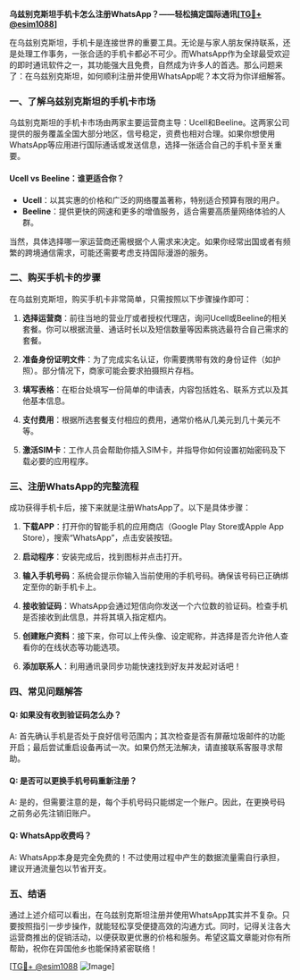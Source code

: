 **乌兹别克斯坦手机卡怎么注册WhatsApp？——轻松搞定国际通讯[[TG💪+ @esim1088](https://t.me/s/esim1088)]**

在乌兹别克斯坦，手机卡是连接世界的重要工具。无论是与家人朋友保持联系，还是处理工作事务，一张合适的手机卡都必不可少。而WhatsApp作为全球最受欢迎的即时通讯软件之一，其功能强大且免费，自然成为许多人的首选。那么问题来了：在乌兹别克斯坦，如何顺利注册并使用WhatsApp呢？本文将为你详细解答。

### 一、了解乌兹别克斯坦的手机卡市场

乌兹别克斯坦的手机卡市场由两家主要运营商主导：Ucell和Beeline。这两家公司提供的服务覆盖全国大部分地区，信号稳定，资费也相对合理。如果你想使用WhatsApp等应用进行国际通话或发送信息，选择一张适合自己的手机卡至关重要。

#### Ucell vs Beeline：谁更适合你？

- **Ucell**：以其实惠的价格和广泛的网络覆盖著称，特别适合预算有限的用户。
- **Beeline**：提供更快的网速和更多的增值服务，适合需要高质量网络体验的人群。

当然，具体选择哪一家运营商还需根据个人需求来决定。如果你经常出国或者有频繁的跨境通信需求，可能还需要考虑支持国际漫游的服务。

### 二、购买手机卡的步骤

在乌兹别克斯坦，购买手机卡非常简单，只需按照以下步骤操作即可：

1. **选择运营商**：前往当地的营业厅或者授权代理店，询问Ucell或Beeline的相关套餐。你可以根据流量、通话时长以及短信数量等因素挑选最符合自己需求的套餐。

2. **准备身份证明文件**：为了完成实名认证，你需要携带有效的身份证件（如护照）。部分情况下，商家可能会要求拍摄照片存档。

3. **填写表格**：在柜台处填写一份简单的申请表，内容包括姓名、联系方式以及其他基本信息。

4. **支付费用**：根据所选套餐支付相应的费用，通常价格从几美元到几十美元不等。

5. **激活SIM卡**：工作人员会帮助你插入SIM卡，并指导你如何设置初始密码及下载必要的应用程序。

### 三、注册WhatsApp的完整流程

成功获得手机卡后，接下来就是注册WhatsApp了。以下是具体步骤：

1. **下载APP**：打开你的智能手机的应用商店（Google Play Store或Apple App Store），搜索“WhatsApp”，点击安装按钮。

2. **启动程序**：安装完成后，找到图标并点击打开。

3. **输入手机号码**：系统会提示你输入当前使用的手机号码。确保该号码已正确绑定至你的新手机卡上。

4. **接收验证码**：WhatsApp会通过短信向你发送一个六位数的验证码。检查手机是否接收到此信息，并将其填入指定框内。

5. **创建账户资料**：接下来，你可以上传头像、设定昵称，并选择是否允许他人查看你的在线状态等功能选项。

6. **添加联系人**：利用通讯录同步功能快速找到好友并发起对话吧！

### 四、常见问题解答

#### Q: 如果没有收到验证码怎么办？
A: 首先确认手机是否处于良好信号范围内；其次检查是否有屏蔽垃圾邮件的功能开启；最后尝试重启设备再试一次。如果仍然无法解决，请直接联系客服寻求帮助。

#### Q: 是否可以更换手机号码重新注册？
A: 是的，但需要注意的是，每个手机号码只能绑定一个账户。因此，在更换号码之前务必先注销旧账户。

#### Q: WhatsApp收费吗？
A: WhatsApp本身是完全免费的！不过使用过程中产生的数据流量需自行承担，建议开通流量包以节省开支。

### 五、结语

通过上述介绍可以看出，在乌兹别克斯坦注册并使用WhatsApp其实并不复杂。只要按照指引一步步操作，就能轻松享受便捷高效的沟通方式。同时，记得关注各大运营商推出的促销活动，以便获取更优惠的价格和服务。希望这篇文章能对你有所帮助，祝你在异国他乡也能保持紧密联络！

[[TG💪+ @esim1088](https://t.me/s/esim1088) ![Image](https://i.postimg.cc/4NQfJmqS/Snipaste-2025-05-13-00-14-12.png)]